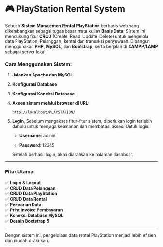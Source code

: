 # 🎮 PlayStation Rental System


Sebuah **Sistem Manajemen Rental PlayStation** berbasis web yang dikembangkan sebagai tugas besar mata kuliah **Basis Data**. Sistem ini mendukung fitur **CRUD** (Create, Read, Update, Delete) untuk mengelola data PlayStation, Pelanggan, Rental dan transaksi penyewaan. Dibangun menggunakan **PHP**, **MySQL**, dan **Bootstrap**, serta berjalan di **XAMPP/LAMP** sebagai server lokal.  


### Cara Menggunakan Sistem:
1. **Jalankan Apache dan MySQL**
2. **Konfigurasi Database**
3. **Konfigurasi Koneksi Database**
4. **Akses sistem melalui browser di URL:**
   
   ```
   http://localhost/PLAYSTATION/
   ```

5. **Login**, Sebelum mengakses fitur-fitur sistem, diperlukan login terlebih dahulu untuk menjaga keamanan dan membatasi akses. Untuk login:

   - **Username**: admin

   - **Password**: 12345

   Setelah berhasil login, akan diarahkan ke halaman dashboar.

---

### Fitur Utama:
✅ **Login & Logout**  
✅ **CRUD Data Pelanggan**  
✅ **CRUD Data PlayStation**  
✅ **CRUD Data Rental**  
✅ **Pencarian Data**  
✅ **Print Invoice Pembayaran**  
✅ **Koneksi Database MySQL**  
✅ **Desain Bootstrap 5**  

---

Dengan sistem ini, pengelolaan data rental PlayStation menjadi lebih efisien dan mudah dilakukan.

